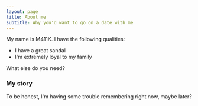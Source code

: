 ```yaml
---
layout: page
title: About me
subtitle: Why you'd want to go on a date with me
---
```


My name is M411K. I have the following qualities:

- I have a great sandal
- I'm extremely loyal to my family

What else do you need?

### My story

To be honest, I'm having some trouble remembering right now, maybe later?
